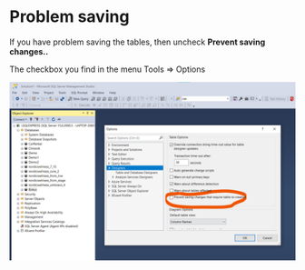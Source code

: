 # Problem saving

If you have problem saving the tables, then uncheck **Prevent saving changes..**

The checkbox you find in the menu Tools => Options

![](01.png)